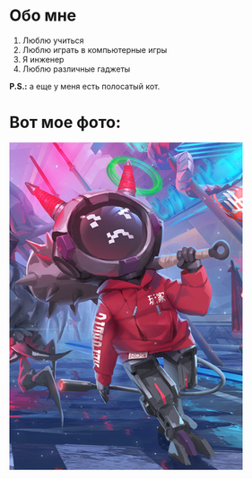 # Обо мне

1. Люблю учиться
2. Люблю играть в компьютерные игры
3. Я инженер
4. Люблю различные гаджеты

**P.S.:** а еще у меня есть полосатый кот.

# Вот мое фото:
![Фото автора](Photo.png)